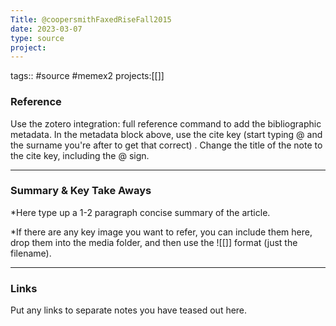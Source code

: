 ```yaml
---
Title: @coopersmithFaxedRiseFall2015
date: 2023-03-07
type: source
project:
---
```


tags:: #source #memex2
projects:[[]]

### Reference 

Use the zotero integration: full reference command to add the bibliographic metadata. In the metadata block above, use the cite key (start typing @ and the surname you're after to get that correct) . Change the title of the note to the cite key, including the @ sign.


---

### Summary & Key Take Aways

*Here type up a 1-2 paragraph concise summary of the article. 

*If there are any key image you want to refer, you can include them here, drop them into the media folder, and then use the ![[]] format (just the filename).

--- 

### Links
Put any links to separate notes you have teased out here.